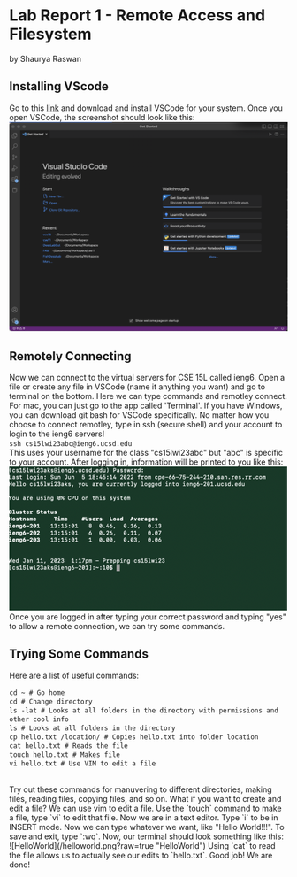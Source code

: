 # Lab Report 1 - Remote Access and Filesystem
by Shaurya Raswan
<br>
## Installing VScode
Go to this [link](https://code.visualstudio.com/) and download and install VSCode for your system. Once you open VSCode, the screenshot should look like this:
![VSCode](/VSCode.png?raw=true "Opening VSCode")
<br>
## Remotely Connecting
Now we can connect to the virtual servers for CSE 15L called ieng6. Open a file or create any file in VSCode (name it anything you want) and go to terminal on the bottom. Here we can type commands and remotley connect. For mac, you can just go to the app called 'Terminal'. If you have Windows, you can download git bash for VSCode specifically. No matter how you choose to connect remotley, type in ssh (secure shell) and your account to login to the ieng6 servers!
<br>
`ssh cs15lwi23abc@ieng6.ucsd.edu`
<br>
This uses your username for the class "cs15lwi23abc" but "abc" is specific to your account. After logging in, information will be printed to you like this:
![Connection](/connect.png?raw=true "Remote Connection")
<br>
Once you are logged in after typing your correct password and typing "yes" to allow a remote connection, we can try some commands. 
## Trying Some Commands
Here are a list of useful commands: <br>
```
cd ~ # Go home
cd # Change directory
ls -lat # Looks at all folders in the directory with permissions and other cool info
ls # Looks at all folders in the directory
cp hello.txt /location/ # Copies hello.txt into folder location
cat hello.txt # Reads the file
touch hello.txt # Makes file
vi hello.txt # Use VIM to edit a file
```
<br>
Try out these commands for manuvering to different directories, making files, reading files, copying files, and so on. What if you want to create and edit a file? We can use vim to edit a file. Use the `touch` command to make a file, type `vi` to edit that file. Now we are in a text editor. Type `i` to be in INSERT mode. Now we can type whatever we want, like "Hello World!!!". To save and exit, type `:wq`. Now, our terminal should look something like this:
![HelloWorld](/helloworld.png?raw=true "HelloWorld")
Using `cat` to read the file allows us to actually see our edits to `hello.txt`. Good job! We are done!
